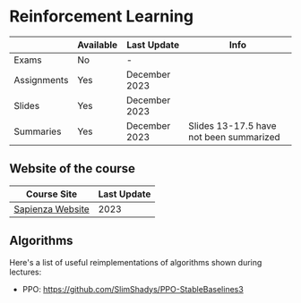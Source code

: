 # Reinforcement Learning
|   | Available | Last Update | Info |
| ------------- | ------------- | ------------ | ------------ |
| Exams | No | - | |
| Assignments  | Yes | December 2023 | |
| Slides | Yes | December 2023 | |
| Summaries | Yes | December 2023 | Slides 13-17.5 have not been summarized|

## Website of the course
|  Course Site | Last Update |
| ------------- | ------------- | 
| [Sapienza Website](https://corsidilaurea.uniroma1.it/it/users/robertocapobiancouniroma1it) | 2023 |

## Algorithms
Here's a list of useful reimplementations of algorithms shown during lectures:
- PPO: https://github.com/SlimShadys/PPO-StableBaselines3